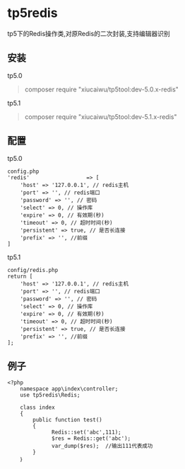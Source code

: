 # tp5redis
tp5下的Redis操作类,对原Redis的二次封装,支持编辑器识别

## 安装
tp5.0
> composer require "xiucaiwu/tp5tool:dev-5.0.x-redis"

tp5.1
> composer require "xiucaiwu/tp5tool:dev-5.1.x-redis"

## 配置
tp5.0
```
config.php
'redis'                  => [
	'host' => '127.0.0.1', // redis主机
	'port' => '', // redis端口
	'password' => '', // 密码
	'select' => 0, // 操作库
	'expire' => 0, // 有效期(秒)
	'timeout' => 0, // 超时时间(秒)
	'persistent' => true, // 是否长连接
	'prefix' => '', //前缀
]
```

tp5.1
```
config/redis.php
return [
	'host' => '127.0.0.1', // redis主机
	'port' => '', // redis端口
	'password' => '', // 密码
	'select' => 0, // 操作库
	'expire' => 0, // 有效期(秒)
	'timeout' => 0, // 超时时间(秒)
	'persistent' => true, // 是否长连接
	'prefix' => '', //前缀
];
```

## 例子
```
<?php
	namespace app\index\controller;
	use tp5redis\Redis;

	class index
	{
		public function test()
		{
			  Redis::set('abc',111);
			  $res = Redis::get('abc');
			  var_dump($res);  //输出111代表成功
		}
	｝
```